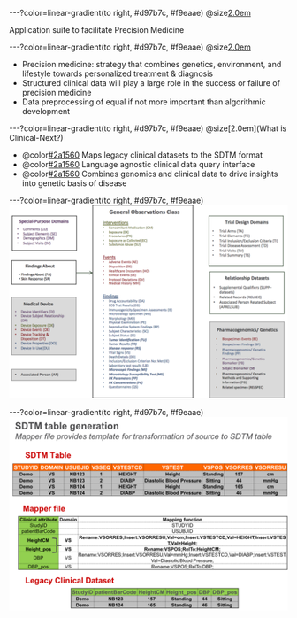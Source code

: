 ---?color=linear-gradient(to right, #d97b7c, #f9eaae)
@size[2.0em](Clinical-Next)

Application suite to facilitate Precision Medicine

---?color=linear-gradient(to right, #d97b7c, #f9eaae)
@size[2.0em](Background)

- Precision medicine: strategy that combines genetics, environment, and lifestyle towards personalized treatment & diagnosis
- Structured clinical data will play a large role in the success or failure of precision medicine
- Data preprocessing of equal if not more important than algorithmic development

---?color=linear-gradient(to right, #d97b7c, #f9eaae)
@size[2.0em](What is Clinical-Next?)
- @color[#2a1560](SDTMinator:) Maps legacy clinical datasets to the SDTM format
- @color[#2a1560](Pheno-Analyzer:) Language agnostic clinical data query interface
- @color[#2a1560](Phewa-zer:) Combines genomics and clinical data to drive insights into genetic basis of disease

---?color=linear-gradient(to right, #d97b7c, #f9eaae)
![Alt text](/Images/sdtm_domains.png?)

---?color=linear-gradient(to right, #d97b7c, #f9eaae)
![Alt text](/Images/mapper_file_2.png?raw=true "Title")
